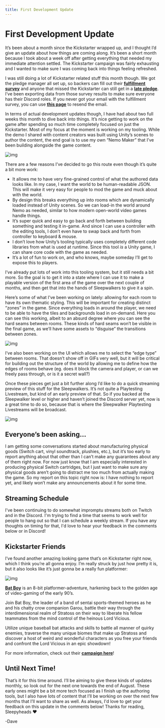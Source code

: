 ```yaml
---
title: First Development Update
---
```

# First Development Update

It’s been about a month since the Kickstarter wrapped up, and I thought I’d give an update about how things are coming along. It’s been a short month because I took about a week off after getting everything that needed my immediate attention settled. The Kickstarter campaign was fairly exhausting and I wanted to make sure I was coming back into things feeling refreshed.

I was still doing a lot of Kickstarter related stuff this month though. We got the pledge manager all set up, so backers can fill out their [**fulfillment survey**](https://diesoft.pledgemanager.com/projects/little-nemo/) and anyone that missed the Kickstarter can still get in a [**late pledge**](https://diesoft.pledgemanager.com/projects/little-nemo/participate/). I’ve been exporting data from those survey results to make sure everyone has their Discord roles. If you never got your email with the fulfillment survey, you can use [**this page**](https://diesoft.pledgemanager.com/projects/little-nemo/) to resend the email.

In terms of actual development updates though, I have had about two full weeks this month to dive back into things. It’s nice getting to work on the game after spending so much time completely focused on just the Kickstarter. Most of my focus at the moment is working on my tooling. While the demo I shared with content creators was built using Unity’s scenes to author the content, the end goal is to use my own “Nemo Maker” that I’ve been building alongside the game content.

![img](https://ksr-ugc.imgix.net/assets/038/111/563/246e5453a623bda1a86c326283bd0d3c_original.gif?ixlib=rb-4.0.2&w=700&fit=max&v=1659104191&gif-q=50&q=92&s=3c79b637aa6b92f68e4989764130fccd)

There are a few reasons I’ve decided to go this route even though it’s quite a bit more work:

- It allows me to have very fine-grained control of what the authored data looks like. In my case, I want the world to be human-readable JSON. This will make it very easy for people to mod the game and muck about with the world.
- By design this breaks everything up into rooms which are dynamically loaded instead of Unity scenes. So we can load-in the world around Nemo as needed, similar to how modern open-world video games handle things.
- It’s super quick and easy to go back and forth between building something and testing it in-game. And since I can use a controller with the editing tools, I don’t even have to swap back and forth from controller to keyboard & mouse.
- I don’t love how Unity’s tooling typically uses completely different code libraries from what is used at runtime. Since this tool *is* a Unity game, I can share core code with the game as needed.
- It’s a lot of fun to work on, and who knows, maybe someday I’ll get to expose this to players.
   

I’ve already put lots of work into this tooling system, but it still needs a bit more. So the goal is to get it into a state where I can use it to make a playable version of the first area of the game over the next couple of months, and then get that into the hands of Sleepwalkers to give it a spin.

Here’s some of what I’ve been working on lately: allowing for each room to have its own thematic styling. This will be important for creating distinct “zones” in the game. Since everything loads in around the player, we need to be able to have the tiles and backgrounds load in on-demand. Here you can see this working, albeit to an absurd degree where you can see the hard seams between rooms. These kinds of hard seams won’t be visible in the final game, as we’ll have some assets to “disguise” the transitions between zones.

![img](https://ksr-ugc.imgix.net/assets/038/111/574/98a75bb1970efb9153c8143f11c895cb_original.gif?ixlib=rb-4.0.2&w=700&fit=max&v=1659104245&gif-q=50&q=92&s=3249146c1e144efb7cb2c253a1f35f70)

I’ve also been working on the UI which allows me to select the “edge type” between rooms. That doesn’t show off in GIFs very well, but it will be critical for building out the structure of the world by allowing me to define how the edges of rooms behave (eg. does it block the camera and player, or can we freely pass through, or is it a secret wall?)

Once these pieces get just a bit further along I’d like to do a quick streaming preview of this stuff for the Sleepwalkers. It’s not quite a Playtesting Livestream, but kind of an early preview of that. So if you backed at the Sleepwalker level or higher and haven’t joined the Discord server yet, now is a great time to do so, because that is where the Sleepwalker Playtesting Livestreams will be broadcast.

![img](https://ksr-ugc.imgix.net/assets/038/111/577/96839a028a684c4bc6bbf4add7f2d1fa_original.png?ixlib=rb-4.0.2&w=700&fit=max&v=1659104272&gif-q=50&lossless=true&s=3cd16b4b43a204e9f2d45faa5ef30350)



## **Everyone’s been asking…**

I am getting some conversations started about manufacturing physical goods (Switch cart, vinyl soundtrack, plushies, etc.), but it’s too early to report anything about that other than I can’t make any guarantees about any of them right now. For now just know that I am especially interested in producing physical Switch cartridges, but I just want to make sure any physical goods aren’t going to distract me too much from actually making the game. So my report on this topic right now is: I have nothing to report yet, and likely won’t make any announcements about it for some time.

## **Streaming Schedule**

I've been continuing to do somewhat impromptu streams both on Twitch and in the Discord. I'm trying to find a time that seems to work well for people to hang out so that I can schedule a weekly stream. If you have any thoughts on timing for that, I'd love to hear your feedback in the comments below or in Discord!

## **Kickstarter Friends**

I’ve found another amazing looking game that’s on Kickstarter right now, which I think you’re all gonna enjoy. I’m really struck by just how pretty it is, but it also looks like it’s just gonna be a really fun platformer:

![img](https://ksr-ugc.imgix.net/assets/038/111/590/4c605ce0166f9fb283475fb62fc5529a_original.gif?ixlib=rb-4.0.2&w=700&fit=max&v=1659104347&gif-q=50&q=92&s=de5499d6dbe50ed714bd3e5aa4720217)



[**Bat Boy**](https://www.kickstarter.com/projects/xplusgames/bat-boy?ref=f50poy) is an 8-bit platformer-adventure, harkening back to the golden age of video-gaming of the early 90’s.

Join Bat Boy, the leader of a band of sentai sports-themed heroes as he and his chatty crow companion Garou, battle their way through the interdimensional realm of Stratoss on their way to liberate his fellow teammates from the mind control of the heinous Lord Vicious.

Utilize unique baseball bat attacks and skills to battle all manner of quirky enemies, traverse the many unique biomes that make up Stratoss and discover a host of weird and wonderful characters as you free your friends and confront the Lord Vicious in an epic showdown!

For more information, check out their [**campaign here**](https://www.kickstarter.com/projects/xplusgames/bat-boy?ref=f50poy)!

## **Until Next Time!**

That’s it for this time around. I’ll be aiming to give these kinds of updates monthly, so look out for the next one towards the end of August. These early ones might be a bit more tech focused as I finish up the authoring tools, but I also have lots of content that I’ll be working on over the next few months that I’ll want to share as well.  As always, I'd love to get your feedback on this update in the comments below! Thanks for reading, Sleepyheads ❤️

-Dave